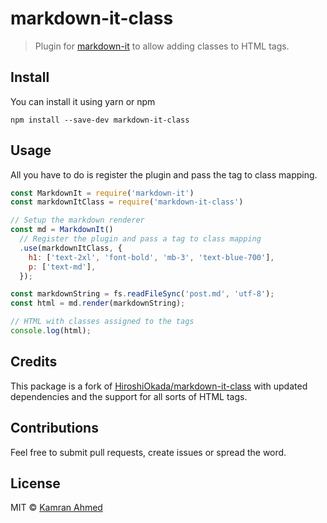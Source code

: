 # markdown-it-class

> Plugin for [markdown-it](https://github.com/markdown-it/markdown-it) to allow adding classes to HTML tags.

## Install

You can install it using yarn or npm

```shell
npm install --save-dev markdown-it-class
```

## Usage

All you have to do is register the plugin and pass the tag to class mapping.

```javascript
const MarkdownIt = require('markdown-it')
const markdownItClass = require('markdown-it-class')

// Setup the markdown renderer
const md = MarkdownIt()
  // Register the plugin and pass a tag to class mapping
  .use(markdownItClass, {
    h1: ['text-2xl', 'font-bold', 'mb-3', 'text-blue-700'],
    p: ['text-md'],
  });

const markdownString = fs.readFileSync('post.md', 'utf-8');
const html = md.render(markdownString);

// HTML with classes assigned to the tags
console.log(html);
```

## Credits

This package is a fork of [HiroshiOkada/markdown-it-class](https://github.com/HiroshiOkada/markdown-it-class) with updated dependencies and the support for all sorts of HTML tags. 

## Contributions

Feel free to submit pull requests, create issues or spread the word.

## License

MIT &copy; [Kamran Ahmed](https://twitter.com/kamranahmedse)


